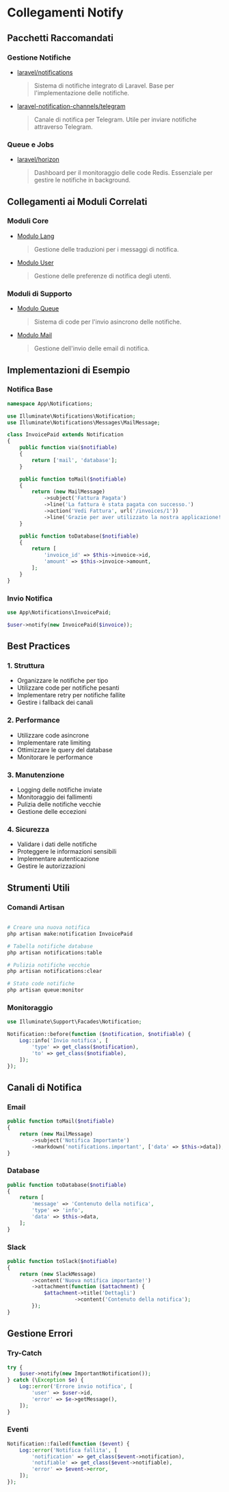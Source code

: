 # Collegamenti Notify

## Pacchetti Raccomandati

### Gestione Notifiche
- [laravel/notifications](https://laravel.com/docs/notifications)
  > Sistema di notifiche integrato di Laravel. Base per l'implementazione delle notifiche.

- [laravel-notification-channels/telegram](https://github.com/laravel-notification-channels/telegram)
  > Canale di notifica per Telegram. Utile per inviare notifiche attraverso Telegram.

### Queue e Jobs
- [laravel/horizon](https://github.com/laravel/horizon)
  > Dashboard per il monitoraggio delle code Redis. Essenziale per gestire le notifiche in background.

## Collegamenti ai Moduli Correlati

### Moduli Core
- [Modulo Lang](../../../Lang/docs/links.md)
  > Gestione delle traduzioni per i messaggi di notifica.

- [Modulo User](../../../User/docs/links.md)
  > Gestione delle preferenze di notifica degli utenti.

### Moduli di Supporto
- [Modulo Queue](../../../Queue/docs/links.md)
  > Sistema di code per l'invio asincrono delle notifiche.

- [Modulo Mail](../../../Mail/docs/links.md)
  > Gestione dell'invio delle email di notifica.

## Implementazioni di Esempio

### Notifica Base
```php
namespace App\Notifications;

use Illuminate\Notifications\Notification;
use Illuminate\Notifications\Messages\MailMessage;

class InvoicePaid extends Notification
{
    public function via($notifiable)
    {
        return ['mail', 'database'];
    }

    public function toMail($notifiable)
    {
        return (new MailMessage)
            ->subject('Fattura Pagata')
            ->line('La fattura è stata pagata con successo.')
            ->action('Vedi Fattura', url('/invoices/1'))
            ->line('Grazie per aver utilizzato la nostra applicazione!');
    }

    public function toDatabase($notifiable)
    {
        return [
            'invoice_id' => $this->invoice->id,
            'amount' => $this->invoice->amount,
        ];
    }
}
```

### Invio Notifica
```php
use App\Notifications\InvoicePaid;

$user->notify(new InvoicePaid($invoice));
```

## Best Practices

### 1. Struttura
- Organizzare le notifiche per tipo
- Utilizzare code per notifiche pesanti
- Implementare retry per notifiche fallite
- Gestire i fallback dei canali

### 2. Performance
- Utilizzare code asincrone
- Implementare rate limiting
- Ottimizzare le query del database
- Monitorare le performance

### 3. Manutenzione
- Logging delle notifiche inviate
- Monitoraggio dei fallimenti
- Pulizia delle notifiche vecchie
- Gestione delle eccezioni

### 4. Sicurezza
- Validare i dati delle notifiche
- Proteggere le informazioni sensibili
- Implementare autenticazione
- Gestire le autorizzazioni

## Strumenti Utili

### Comandi Artisan
```bash

# Creare una nuova notifica
php artisan make:notification InvoicePaid

# Tabella notifiche database
php artisan notifications:table

# Pulizia notifiche vecchie
php artisan notifications:clear

# Stato code notifiche
php artisan queue:monitor
```

### Monitoraggio
```php
use Illuminate\Support\Facades\Notification;

Notification::before(function ($notification, $notifiable) {
    Log::info('Invio notifica', [
        'type' => get_class($notification),
        'to' => get_class($notifiable),
    ]);
});
```

## Canali di Notifica

### Email
```php
public function toMail($notifiable)
{
    return (new MailMessage)
        ->subject('Notifica Importante')
        ->markdown('notifications.important', ['data' => $this->data]);
}
```

### Database
```php
public function toDatabase($notifiable)
{
    return [
        'message' => 'Contenuto della notifica',
        'type' => 'info',
        'data' => $this->data,
    ];
}
```

### Slack
```php
public function toSlack($notifiable)
{
    return (new SlackMessage)
        ->content('Nuova notifica importante!')
        ->attachment(function ($attachment) {
            $attachment->title('Dettagli')
                      ->content('Contenuto della notifica');
        });
}
```

## Gestione Errori

### Try-Catch
```php
try {
    $user->notify(new ImportantNotification());
} catch (\Exception $e) {
    Log::error('Errore invio notifica', [
        'user' => $user->id,
        'error' => $e->getMessage(),
    ]);
}
```

### Eventi
```php
Notification::failed(function ($event) {
    Log::error('Notifica fallita', [
        'notification' => get_class($event->notification),
        'notifiable' => get_class($event->notifiable),
        'error' => $event->error,
    ]);
});
```


